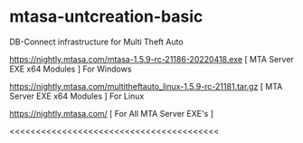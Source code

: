 # mtasa-untcreation-basic
DB-Connect infrastructure for Multi Theft Auto

>>>>>>>>>>>>>>>>>>>>>>>>>>>>>>>>>>>>>>>

https://nightly.mtasa.com/mtasa-1.5.9-rc-21186-20220418.exe [ MTA Server EXE x64 Modules ] For Windows

https://nightly.mtasa.com/multitheftauto_linux-1.5.9-rc-21181.tar.gz [ MTA Server EXE x64 Modules ] For Linux

https://nightly.mtasa.com/ [ For All MTA Server EXE's ]

<<<<<<<<<<<<<<<<<<<<<<<<<<<<<<<<<<<<<<<<
